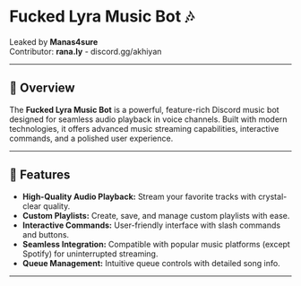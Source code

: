# Fucked Lyra Music Bot 🎶
Leaked by **Manas4sure**  
Contributor: **rana.ly** - discord.gg/akhiyan


---

## 🚀 Overview
The **Fucked Lyra Music Bot** is a powerful, feature-rich Discord music bot designed for seamless audio playback in voice channels. Built with modern technologies, it offers advanced music streaming capabilities, interactive commands, and a polished user experience.

---

## 🌟 Features
- **High-Quality Audio Playback:** Stream your favorite tracks with crystal-clear quality.
- **Custom Playlists:** Create, save, and manage custom playlists with ease.
- **Interactive Commands:** User-friendly interface with slash commands and buttons.
- **Seamless Integration:** Compatible with popular music platforms (except Spotify) for uninterrupted streaming.
- **Queue Management:** Intuitive queue controls with detailed song info.

---



